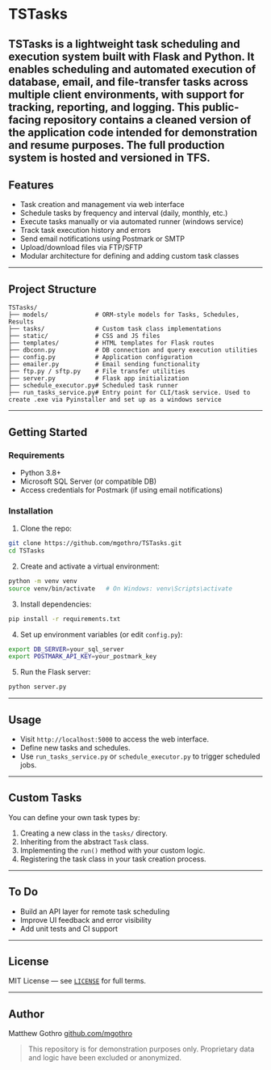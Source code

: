 # TSTasks

TSTasks is a lightweight task scheduling and execution system built with Flask and Python. 
It enables scheduling and automated execution of database, email, and file-transfer tasks across multiple client environments, with support for tracking, reporting, and logging.
This public-facing repository contains a cleaned version of the application code intended for demonstration and resume purposes. The full production system is hosted and versioned in TFS.
---

## Features

- Task creation and management via web interface
- Schedule tasks by frequency and interval (daily, monthly, etc.)
- Execute tasks manually or via automated runner (windows service)
- Track task execution history and errors
- Send email notifications using Postmark or SMTP
- Upload/download files via FTP/SFTP
- Modular architecture for defining and adding custom task classes

---

## Project Structure

```
TSTasks/
├── models/             # ORM-style models for Tasks, Schedules, Results
├── tasks/              # Custom task class implementations
├── static/             # CSS and JS files
├── templates/          # HTML templates for Flask routes
├── dbconn.py           # DB connection and query execution utilities
├── config.py           # Application configuration
├── emailer.py          # Email sending functionality
├── ftp.py / sftp.py    # File transfer utilities
├── server.py           # Flask app initialization
├── schedule_executor.py# Scheduled task runner
├── run_tasks_service.py# Entry point for CLI/task service. Used to create .exe via Pyinstaller and set up as a windows service
```

---

## Getting Started

### Requirements

- Python 3.8+
- Microsoft SQL Server (or compatible DB)
- Access credentials for Postmark (if using email notifications)

### Installation

1. Clone the repo:

```bash
git clone https://github.com/mgothro/TSTasks.git
cd TSTasks
```

2. Create and activate a virtual environment:

```bash
python -m venv venv
source venv/bin/activate   # On Windows: venv\Scripts\activate
```

3. Install dependencies:

```bash
pip install -r requirements.txt
```

4. Set up environment variables (or edit `config.py`):

```bash
export DB_SERVER=your_sql_server
export POSTMARK_API_KEY=your_postmark_key
```

5. Run the Flask server:

```bash
python server.py
```

---

## Usage

- Visit `http://localhost:5000` to access the web interface.
- Define new tasks and schedules.
- Use `run_tasks_service.py` or `schedule_executor.py` to trigger scheduled jobs.

---

## Custom Tasks

You can define your own task types by:

1. Creating a new class in the `tasks/` directory.
2. Inheriting from the abstract `Task` class.
3. Implementing the `run()` method with your custom logic.
4. Registering the task class in your task creation process.

---

## To Do

- Build an API layer for remote task scheduling
- Improve UI feedback and error visibility
- Add unit tests and CI support

---

## License

MIT License — see [`LICENSE`](LICENSE) for full terms.

---

## Author

Matthew Gothro
[github.com/mgothro](https://github.com/mgothro)

> This repository is for demonstration purposes only. Proprietary data and logic have been excluded or anonymized.
